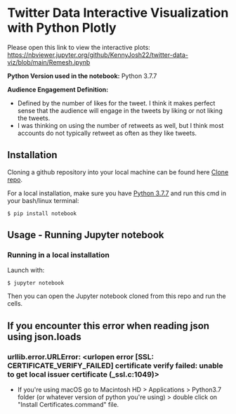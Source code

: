 # Twitter Data Interactive Visualization with Python Plotly

Please open this link to view the interactive plots:
https://nbviewer.jupyter.org/github/KennyJosh22/twitter-data-viz/blob/main/Remesh.ipynb

**Python Version used in the notebook:** Python 3.7.7

**Audience Engagement Definition:**

- Defined by the number of likes for the tweet. I think it makes perfect sense that the audience will engage in the tweets by liking or not liking the tweets. 
- I was thinking on using the number of retweets as well, but I think most accounts do not typically retweet as often as they like tweets.


## Installation


Cloning a github repository into your local machine can be found here [Clone repo](https://docs.github.com/en/github/creating-cloning-and-archiving-repositories/cloning-a-repository-from-github/cloning-a-repository#cloning-a-repository-using-the-command-line). 


For a local installation, make sure you have [Python 3.7.7](https://www.python.org/downloads/release/python-377/) and run this cmd in your bash/linux terminal:

    $ pip install notebook


## Usage - Running Jupyter notebook

### Running in a local installation

Launch with:

    $ jupyter notebook


Then you can open the Jupyter notebook cloned from this repo and run the cells.




## If you encounter this error when reading json using json.loads

### urllib.error.URLError: <urlopen error [SSL: CERTIFICATE_VERIFY_FAILED] certificate verify failed: unable to get local issuer certificate (_ssl.c:1049)>

- If you're using macOS go to Macintosh HD > Applications > Python3.7 folder (or whatever version of python you're using) > double click on "Install Certificates.command" file.



